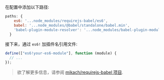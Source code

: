 在配置中添加以下路径:

```js
paths: {
    es6: '...node_modules/requirejs-babel/es6',
    babel: '...node_modules/@babel/standalone/babel.min',
    'babel-plugin-module-resolver': '...node_modules/babel-plugin-module-resolver-standalone/index'
  }
```

接下来，通过 `es6!` 加插件名引用文件:

```js
define(["es6!your-es6-module"], function (module) {
  // ...
});
```

<blockquote class="babel-callout babel-callout-info">
  <p>
    欲了解更多信息，请参阅 <a href="https://github.com/mikach/requirejs-babel">mikach/requirejs-babel 项目</a>.
  </p>
</blockquote>
